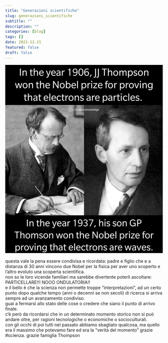 ```yaml
---
title: "Generazioni scientifiche"
slug: generazioni_scientifiche
subtitle: ""
description: ""
categories: [blog]
tags: []
date: 2021-12-21
featured: false
draft: false
---
```

![](../../../assets/img/post/2021/nobel_featured.webp)

questa vale la pena essere condivisa e ricordata: padre e figlio che e a distanza di 30 anni vincono due Nobel per la fisica per aver uno scoperto e l’altro evoluto una scoperta scientifica.  
non so le loro vicende familiari ma sarebbe divertente
 poterli ascoltare: PARTICELLARE!!! NOOO ONDULATORIA!!  
e il bello è che la scienza non permette troppe “interpretazioni”, ad un certo punto dopo qualche tempo (anni o decenni se non secoli) di ricerca si arriva sempre ad un avanzamento condiviso.   
guai a fermarsi allo stato delle cose o credere che siano il punto di arrivo finale.   
c‘è però da ricordarsi che in un determinato momento storico non si può andare oltre, per ragioni tecnologiche o economiche o socioculturali.   
con gli occhi di poi tutti nel passato abbiamo sbagliato qualcosa, ma quello era il massimo che potevamo fare ed era la “verità del momento”
grazie #scienza. grazie famiglia Thompson
